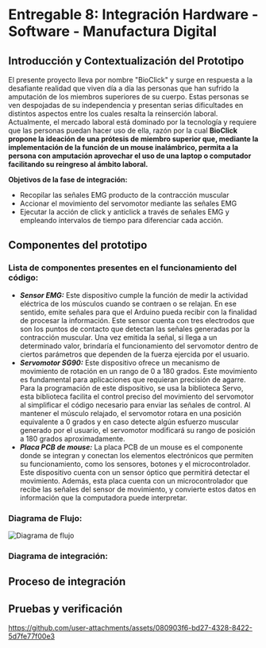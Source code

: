 # Entregable 8: Integración Hardware - Software - Manufactura Digital
## Introducción y Contextualización del Prototipo
El presente proyecto lleva por nombre "BioClick" y surge en respuesta a la desafiante realidad que viven día a día las personas que han sufrido la amputación de los miembros superiores de su cuerpo. Estas personas se ven despojadas de su independencia y presentan serias dificultades en distintos aspectos entre los cuales resalta la reinserción laboral. Actualmente, el mercado laboral está dominado por la tecnología y requiere que las personas puedan hacer uso de ella, razón por la cual **BioClick propone la ideación de una prótesis de miembro superior que, mediante la implementación de la función de un mouse inalámbrico, permita a la persona con amputación aprovechar el uso de una laptop o computador facilitando su reingreso al ámbito laboral.**

**Objetivos de la fase de integración:**
- Recopilar las señales EMG producto de la contracción muscular
- Accionar el movimiento del servomotor mediante las señales EMG
- Ejecutar la acción de click y anticlick a través de señales EMG y empleando intervalos de tiempo para diferenciar cada acción.

## Componentes del prototipo
### Lista de componentes presentes en el funcionamiento del código:
- ***Sensor EMG:***
Este dispositivo cumple la función de medir la actividad eléctrica de los músculos cuando se contraen o se relajan. En ese sentido, emite señales para que el Arduino pueda recibir con la finalidad de procesar la información. Este sensor cuenta con tres electrodos que son los puntos de contacto que detectan las señales generadas por la contracción muscular. Una vez emitida la señal, si llega a un determinado valor, brindaría el funcionamiento del servomotor dentro de ciertos parámetros que dependen de la fuerza ejercida por el usuario.
- ***Servomotor SG90:***
Este dispositivo ofrece un mecanismo de movimiento de rotación en un rango de 0 a 180 grados. Este movimiento es fundamental para aplicaciones que requieran precisión de agarre. Para la programación de este dispositivo, se usa la biblioteca Servo, esta biblioteca facilita el control preciso del movimiento del servomotor al simplificar el código necesario para enviar las señales de control. Al mantener el músculo relajado, el servomotor rotara en una posición equivalente a 0 grados y en caso detecte algún esfuerzo muscular generado por el usuario, el servomotor modificará su rango de posición a 180 grados aproximadamente.
- ***Placa PCB de mouse:***
La placa PCB de un mouse es el componente donde se integran y conectan los elementos electrónicos que permiten su funcionamiento, como los sensores, botones y el microcontrolador. Este dispositivo cuenta con un sensor óptico que permitirá detectar el movimiento. Además, esta placa cuenta con un microcontrolador que recibe las señales del sensor de movimiento, y convierte estos datos en información que la computadora puede interpretar.
### Diagrama de Flujo:
![Diagrama de flujo](https://github.com/user-attachments/assets/b36cce4f-4c6d-4663-bc5e-a3d77502d0f5)

### Diagrama de integración:

## Proceso de integración

## Pruebas y verificación
https://github.com/user-attachments/assets/080903f6-bd27-4328-8422-5d7fe77f00e3
